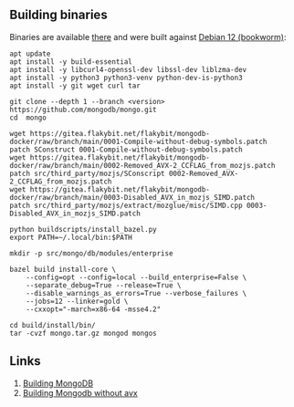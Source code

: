 ## Building binaries

Binaries are available [there](https://dist.flakybit.net/mongodb/) and were built against [Debian 12 (bookworm)](https://hub.docker.com/_/debian):
```
apt update
apt install -y build-essential
apt install -y libcurl4-openssl-dev libssl-dev liblzma-dev
apt install -y python3 python3-venv python-dev-is-python3
apt install -y git wget curl tar

git clone --depth 1 --branch <version> https://github.com/mongodb/mongo.git
cd  mongo

wget https://gitea.flakybit.net/flakybit/mongodb-docker/raw/branch/main/0001-Compile-without-debug-symbols.patch
patch SConstruct 0001-Compile-without-debug-symbols.patch
wget https://gitea.flakybit.net/flakybit/mongodb-docker/raw/branch/main/0002-Removed_AVX-2_CCFLAG_from_mozjs.patch
patch src/third_party/mozjs/SConscript 0002-Removed_AVX-2_CCFLAG_from_mozjs.patch
wget https://gitea.flakybit.net/flakybit/mongodb-docker/raw/branch/main/0003-Disabled_AVX_in_mozjs_SIMD.patch
patch src/third_party/mozjs/extract/mozglue/misc/SIMD.cpp 0003-Disabled_AVX_in_mozjs_SIMD.patch

python buildscripts/install_bazel.py
export PATH=~/.local/bin:$PATH

mkdir -p src/mongo/db/modules/enterprise

bazel build install-core \
    --config=opt --config=local --build_enterprise=False \
    --separate_debug=True --release=True \
    --disable_warnings_as_errors=True --verbose_failures \
    --jobs=12 --linker=gold \
    --cxxopt="-march=x86-64 -msse4.2"

cd build/install/bin/
tar -cvzf mongo.tar.gz mongod mongos
```

## Links

1. [Building MongoDB](https://github.com/mongodb/mongo/blob/master/docs/building.md)
2. [Building Mongodb without avx](https://github.com/GermanAizek/mongodb-without-avx/)
